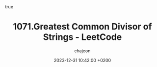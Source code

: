 ---
title: 1071.Greatest Common Divisor of Strings - LeetCode
author: chajeon
date: 2023-12-31 10:42:00 +0200
categories: [Study, LeetCode]
tags: [leet code, "1071", GCD, array, string]
pin: true
math: true
mermaid: true
# image:
#   path: /assets/img/km0.jpeg
#   alt: 42Mulhouse가 있는 KM0 건물
---